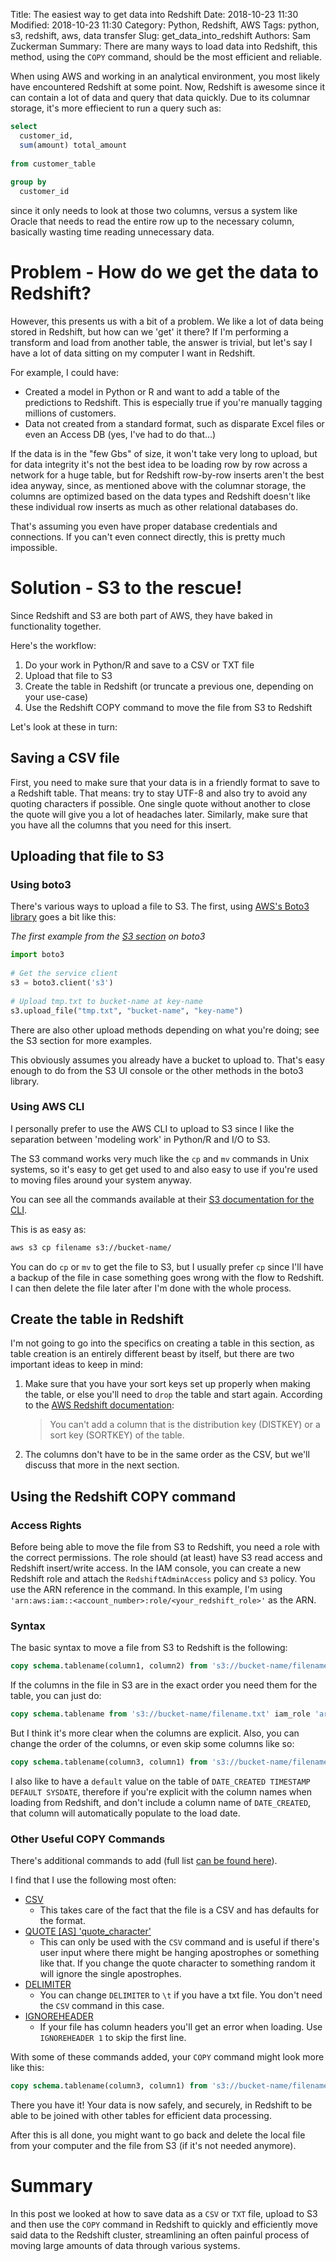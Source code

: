 Title: The easiest way to get data into Redshift
Date: 2018-10-23 11:30
Modified: 2018-10-23 11:30
Category: Python, Redshift, AWS
Tags: python, s3, redshift, aws, data transfer
Slug: get_data_into_redshift
Authors: Sam Zuckerman
Summary: There are many ways to load data into Redshift, this method, using the `COPY` command, should be the most efficient and reliable.

When using AWS and working in an analytical environment, you most likely have encountered Redshift at some point. Now, Redshift is awesome since it can contain a lot of data and query that data quickly. Due to its columnar storage, it's more effiecient to run a query such as:

```sql
select 
  customer_id,
  sum(amount) total_amount
 
from customer_table
 
group by 
  customer_id
``` 

since it only needs to look at those two columns, versus a system like Oracle that needs to read the entire row up to the necessary column, basically wasting time reading unnecessary data.

# Problem - How do we get the data to Redshift?
However, this presents us with a bit of a problem. We like a lot of data being stored in Redshift, but how can we 'get' it there? If I'm performing a transform and load from another table, the answer is trivial, but let's say I have a lot of data sitting on my computer I want in Redshift.

For example, I could have:
- Created a model in Python or R and want to add a table of the predictions to Redshift. This is especially true if you're manually tagging millions of customers. 
- Data not created from a standard format, such as disparate Excel files or even an Access DB (yes, I've had to do that...)

If the data is in the "few Gbs" of size, it won't take very long to upload, but for data integrity it's not the best idea to be loading row by row across a network for a huge table, but for Redshift row-by-row inserts aren't the best idea anyway, since, as mentioned above with the columnar storage, the columns are optimized based on the data types and Redshift doesn't like these individual row inserts as much as other relational databases do.

That's assuming you even have proper database credentials and connections. If you can't even connect directly, this is pretty much impossible.  

# Solution - S3 to the rescue!

Since Redshift and S3 are both part of AWS, they have baked in functionality together.

Here's the workflow:

1. Do your work in Python/R and save to a CSV or TXT file
2. Upload that file to S3
3. Create the table in Redshift (or truncate a previous one, depending on your use-case)
4. Use the Redshift COPY command to move the file from S3 to Redshift

Let's look at these in turn:

## Saving a CSV file

First, you need to make sure that your data is in a friendly format to save to a Redshift table. That means: try to stay UTF-8 and also try to avoid any quoting characters if possible. One single quote without another to close the quote will give you a lot of headaches later. Similarly, make sure that you have all the columns that you need for this insert.

## Uploading that file to S3

### Using boto3

There's various ways to upload a file to S3. The first, using [AWS's Boto3 library](https://boto3.readthedocs.io/) goes a bit like this:

_The first example from the [S3 section](https://boto3.amazonaws.com/v1/documentation/api/latest/guide/s3.html) on boto3_
```python
import boto3
 
# Get the service client
s3 = boto3.client('s3')
 
# Upload tmp.txt to bucket-name at key-name
s3.upload_file("tmp.txt", "bucket-name", "key-name")
```

There are also other upload methods depending on what you're doing; see the S3 section for more examples.

This obviously assumes you already have a bucket to upload to. That's easy enough to do from the S3 UI console or the other methods in the boto3 library.

### Using AWS CLI

I personally prefer to use the AWS CLI to upload to S3 since I like the separation between 'modeling work' in Python/R and I/O to S3.

The S3 command works very much like the `cp` and `mv` commands in Unix systems, so it's easy to get get used to and also easy to use if you're used to moving files around your system anyway.

You can see all the commands available at their [S3 documentation for the CLI](https://docs.aws.amazon.com/cli/latest/reference/s3/index.html).

This is as easy as:
```bash
aws s3 cp filename s3://bucket-name/
```

You can do `cp` or `mv` to get the file to S3, but I usually prefer `cp` since I'll have a backup of the file in case something goes wrong with the flow to Redshift. I can then delete the file later after I'm done with the whole process.

## Create the table in Redshift

I'm not going to go into the specifics on creating a table in this section, as table creation is an entirely different beast by itself, but there are two important ideas to keep in mind:

1. Make sure that you have your sort keys set up properly when making the table, or else you'll need to `drop` the table and start again. According to the [AWS Redshift documentation](https://docs.aws.amazon.com/redshift/latest/dg/r_ALTER_TABLE.html): 

    > You can't add a column that is the distribution key (DISTKEY) or a sort key (SORTKEY) of the table.

2. The columns don't have to be in the same order as the CSV, but we'll discuss that more in the next section.

## Using the Redshift COPY command

### Access Rights

Before being able to move the file from S3 to Redshift, you need a role with the correct permissions. The role should (at least) have S3 read access and Redshift insert/write access. In the IAM console, you can create a new Redshift role and attach the `RedshiftAdminAccess` policy and `S3` policy. You use the ARN reference in the command. In this example, I'm using `'arn:aws:iam::<account_number>:role/<your_redshift_role>'` as the ARN.

### Syntax

The basic syntax to move a file from S3 to Redshift is the following:

```sql
copy schema.tablename(column1, column2) from 's3://bucket-name/filename.txt' iam_role 'arn:aws:iam::<account_number>:role/<your_redshift_role>';
```

If the columns in the file in S3 are in the exact order you need them for the table, you can just do:

```sql
copy schema.tablename from 's3://bucket-name/filename.txt' iam_role 'arn:aws:iam::<account_number>:role/<your_redshift_role>';
```

But I think it's more clear when the columns are explicit. Also, you can change the order of the columns, or even skip some columns like so:

```sql
copy schema.tablename(column3, column1) from 's3://bucket-name/filename.txt' iam_role 'arn:aws:iam::<account_number>:role/<your_redshift_role>';
```

I also like to have a `default` value on the table of `DATE_CREATED TIMESTAMP DEFAULT SYSDATE`, therefore if you're explicit with the column names when loading from Redshift, and don't include a column name of `DATE_CREATED`, that column will automatically populate to the load date.

### Other Useful COPY Commands

There's additional commands to add (full list [can be found here](https://docs.aws.amazon.com/redshift/latest/dg/r_COPY.html)).

I find that I use the following most often:

- [CSV](https://docs.aws.amazon.com/redshift/latest/dg/copy-parameters-data-format.html#copy-csv)
  - This takes care of the fact that the file is a CSV and has defaults for the format.
- [QUOTE [AS] 'quote_character'](https://docs.aws.amazon.com/redshift/latest/dg/copy-parameters-data-format.html#copy-csv)
  - This can only be used with the `CSV` command and is useful if there's user input where there might be hanging apostrophes or something like that. If you change the quote character to something random it will ignore the single apostrophes. 
- [DELIMITER](https://docs.aws.amazon.com/redshift/latest/dg/copy-parameters-data-format.html#copy-delimiter)
  - You can change `DELIMITER` to `\t` if you have a txt file. You don't need the `CSV` command in this case.
- [IGNOREHEADER](https://docs.aws.amazon.com/redshift/latest/dg/copy-parameters-data-conversion.html#copy-ignoreheader) 
  - If your file has column headers you'll get an error when loading. Use `IGNOREHEADER 1` to skip the first line.

With some of these commands added, your `COPY` command might look more like this:

```sql
copy schema.tablename(column3, column1) from 's3://bucket-name/filename.txt' iam_role 'arn:aws:iam::<account_number>:role/<your_redshift_role>' DELIMITER '\t' QUOTE '^' IGNOREHEADER 1;
```

There you have it! Your data is now safely, and securely, in Redshift to be able to be joined with other tables for efficient data processing.

After this is all done, you might want to go back and delete the local file from your computer and the file from S3 (if it's not needed anymore).

# Summary

In this post we looked at how to save data as a `CSV` or `TXT` file, upload to S3 and then use the `COPY` command in Redshift to quickly and efficiently move said data to the Redshift cluster, streamlining an often painful process of moving large amounts of data through various systems. 

